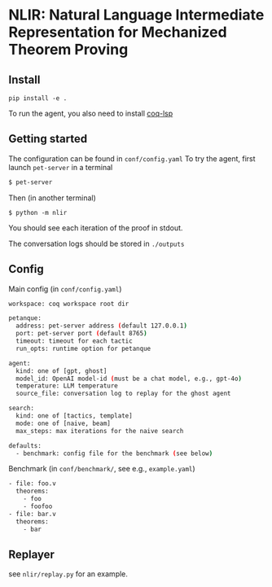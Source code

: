 # NLIR: Natural Language Intermediate Representation for Mechanized Theorem Proving

## Install

```
pip install -e .
```

To run the agent, you also need to install [coq-lsp](https://github.com/ejgallego/coq-lsp)

## Getting started

The configuration can be found in `conf/config.yaml`
To try the agent, first launch `pet-server` in a terminal

```bash
$ pet-server
```

Then (in another terminal)
```
$ python -m nlir
```

You should see each iteration of the proof in stdout.

The conversation logs should be stored in `./outputs`

## Config

Main config (in `conf/config.yaml`)

```bash
workspace: coq workspace root dir

petanque:
  address: pet-server address (default 127.0.0.1)
  port: pet-server port (default 8765)
  timeout: timeout for each tactic
  run_opts: runtime option for petanque

agent:
  kind: one of [gpt, ghost]
  model_id: OpenAI model-id (must be a chat model, e.g., gpt-4o)
  temperature: LLM temperature
  source_file: conversation log to replay for the ghost agent

search:
  kind: one of [tactics, template]
  mode: one of [naive, beam]
  max_steps: max iterations for the naive search

defaults:
  - benchmark: config file for the benchmark (see below)
```

Benchmark (in `conf/benchmark/`, see e.g., `example.yaml`)

```bash
- file: foo.v
  theorems:
    - foo
    - foofoo
- file: bar.v
  theorems:
    - bar
```

## Replayer

see `nlir/replay.py` for an example.